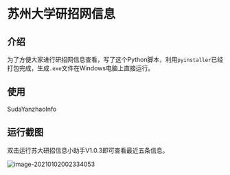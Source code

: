 # 苏州大学研招网信息

## 介绍

为了方便大家进行研招网信息查看，写了这个Python脚本，利用`pyinstaller`已经打包完成，生成`.exe`文件在Windows电脑上直接运行。

## 使用



SudaYanzhaoInfo

## 运行截图

双击运行苏大研招信息小助手V1.0.3即可查看最近五条信息。

![image-20210102002334053](https://gitee.com/clay_guo/pic-bed/raw/master/img/image-20210102002334053.png)